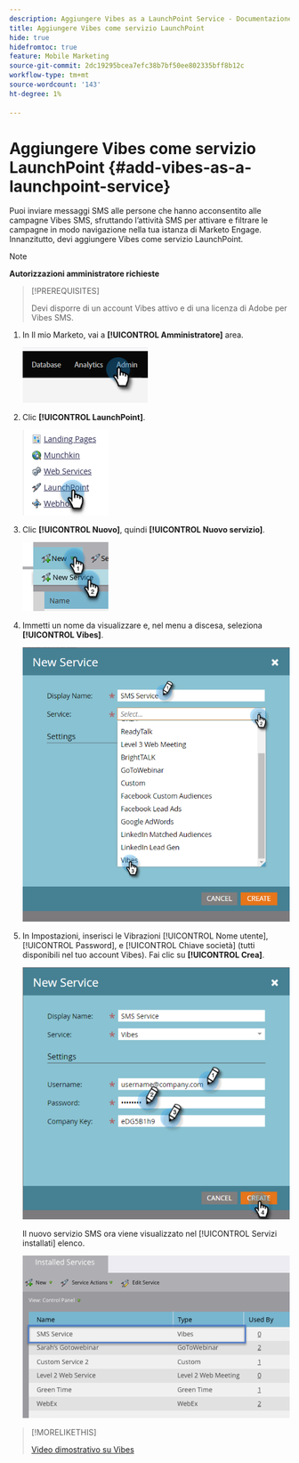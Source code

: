 ```yaml
---
description: Aggiungere Vibes as a LaunchPoint Service - Documentazione di Marketo - Documentazione del prodotto
title: Aggiungere Vibes come servizio LaunchPoint
hide: true
hidefromtoc: true
feature: Mobile Marketing
source-git-commit: 2dc19295bcea7efc38b7bf50ee802335bff8b12c
workflow-type: tm+mt
source-wordcount: '143'
ht-degree: 1%

---
```


# Aggiungere Vibes come servizio LaunchPoint {#add-vibes-as-a-launchpoint-service}

Puoi inviare messaggi SMS alle persone che hanno acconsentito alle campagne Vibes SMS, sfruttando l’attività SMS per attivare e filtrare le campagne in modo navigazione nella tua istanza di Marketo Engage. Innanzitutto, devi aggiungere Vibes come servizio LaunchPoint.

>[!NOTE]
>
>**Autorizzazioni amministratore richieste**

>[!PREREQUISITES]
>
>Devi disporre di un account Vibes attivo e di una licenza di Adobe per Vibes SMS.

1. In Il mio Marketo, vai a **[!UICONTROL Amministratore]** area.

   ![](assets/add-vibes-as-a-launchpoint-service-1.png)

1. Clic **[!UICONTROL LaunchPoint]**.

   ![](assets/add-vibes-as-a-launchpoint-service-2.png)

1. Clic **[!UICONTROL Nuovo]**, quindi **[!UICONTROL Nuovo servizio]**.

   ![](assets/add-vibes-as-a-launchpoint-service-3.png)

1. Immetti un nome da visualizzare e, nel menu a discesa, seleziona **[!UICONTROL Vibes]**.

   ![](assets/add-vibes-as-a-launchpoint-service-4.png)

1. In Impostazioni, inserisci le Vibrazioni [!UICONTROL Nome utente], [!UICONTROL Password], e [!UICONTROL Chiave società] (tutti disponibili nel tuo account Vibes). Fai clic su **[!UICONTROL Crea]**.

   ![](assets/add-vibes-as-a-launchpoint-service-5.png)

   Il nuovo servizio SMS ora viene visualizzato nel [!UICONTROL Servizi installati] elenco.

   ![](assets/add-vibes-as-a-launchpoint-service-6.png)

>[!MORELIKETHIS]
>
>[Video dimostrativo su Vibes](https://vimeo.com/215233767/1ed136adbc)
